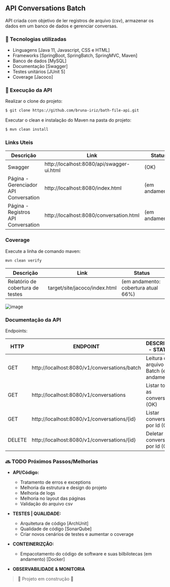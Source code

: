 ## API Conversations Batch

API criada com objetivo de ler registros de arquivo (csv), armazenar os dados em um banco de dados e gerenciar
conversas.

### :wrench: Tecnologias utilizadas

- Linguagens [Java 11, Javascript, CSS e HTML]
- Frameworks [SpringBoot, SpringBatch, SpringMVC, Maven]
- Banco de dados [MySQL]
- Documentação [Swagger]
- Testes unitários [JUnit 5]
- Coverage [Jacoco]

### :rocket: Execução da API

Realizar o clone do projeto:

```sh
$ git clone https://github.com/bruna-iriz/bath-file-api.git
```

Executar o clean e instalação do Maven na pasta do projeto:

```sh
$ mvn clean install
```

### Links Uteis

| Descrição | Link   | Status |
| ------     | ------ | ------ |
| Swagger | http://localhost:8080/api/swagger-ui.html| (OK) |
| Página - Gerenciador API Conversation | http://localhost:8080/index.html | (em andamento) |
| Página - Registros API Conversation | http://localhost:8080/conversation.html | (em andamento) |

### Coverage

Execute a linha de comando maven:
```sh
mvn clean verify
```
| Descrição | Link | Status |
| ------     | ------ | ------ |
| Relatório de cobertura de testes | target/site/jacoco/index.html | (em andamento: cobertura atual 66%)

![image](https://user-images.githubusercontent.com/45856882/200409968-cd4f0371-bde8-48dc-a78f-f9073d1ecc28.png)


### Documentação da API

Endpoints:

| HTTP | ENDPOINT   | DESCRIÇÃO - STATUS |
| ------     | ------ | ------ |
|GET    |http://localhost:8080/v1/conversations/batch | Leitura do arquivo Batch (em andamento) |
|GET    |http://localhost:8080/v1/conversations | Listar todas as conversas (OK) | 
|GET    |http://localhost:8080/v1/conversations/{id}| Listar conversa por Id  (OK) |
|DELETE |http://localhost:8080/v1/conversations/{id}| Deletar conversa por Id (OK) |

### :soon: TODO Próximos Passos/Melhorias

- **API/Código:**
  - Tratamento de erros e exceptions
  - Melhoria da estrutura e design do projeto
  - Melhoria de logs
  - Melhoria no layout das páginas
  - Validação do arquivo csv

- **TESTES | QUALIDADE:**
  - Arquitetura de código [ArchUnit]
  - Qualidade de código [SonarQube]
  - Criar novos cenários de testes e aumentar o coverage

- **CONTEINERIZÇÃO:**
  - Empacotamento do código de software e suas bilbilotecas (em andamento) [Docker]

- **OBSERVABILIDADE & MONITORIA**

> :construction: Projeto em construção :construction: